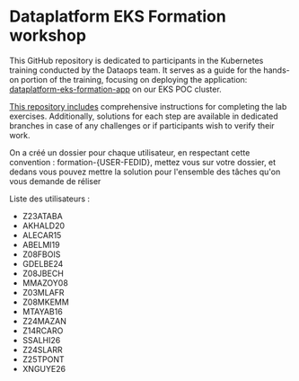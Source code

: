 # Dataplatform EKS Formation workshop

This GitHub repository is dedicated to participants in the Kubernetes training conducted by the Dataops team. It serves as a guide for the hands-on portion of the training, focusing on deploying the application: [dataplatform-eks-formation-app](https://github.com/dktunited/dataplatform-eks-formation-app/tree/main) on our EKS POC cluster.

[This repository includes](https://github.com/dktunited/dataplatform-eks-demo-app/tree/dd61082902be026ff465d30d732346aabbbb0e71) comprehensive instructions for completing the lab exercises. Additionally, solutions for each step are available in dedicated branches in case of any challenges or if participants wish to verify their work.

On a créé un dossier pour chaque utilisateur, en respectant cette convention : formation-{USER-FEDID}, mettez vous sur votre dossier, et dedans vous pouvez mettre la solution pour l'ensemble des tâches qu'on vous demande de réliser

Liste des utilisateurs :

- Z23ATABA
- AKHALD20
- ALECAR15
- ABELMI19
- Z08FBOIS
- GDELBE24
- Z08JBECH
- MMAZOY08
- Z03MLAFR
- Z08MKEMM
- MTAYAB16
- Z24MAZAN
- Z14RCARO
- SSALHI26
- Z24SLARR
- Z25TPONT
- XNGUYE26